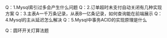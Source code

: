 Q：1.Mysql索引过多会产生什么问题
Q：2.订单超时未支付自动关闭有几种实现方案
Q：3.主表A一千万条记录，从表B一亿条记录，如何查询能在前端展示
Q：4.Mysql的主从延迟怎么解决
Q：5.Mysql中事务ACID的实现原理是什么

Q：圆环开关灯算法题